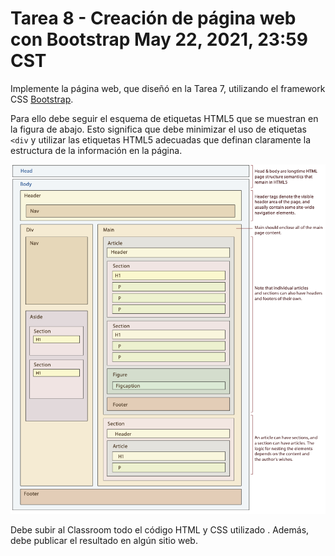 # Tarea 8 - Creación de página web con Bootstrap May 22, 2021, 23:59 CST

Implemente la página web, que diseñó en la Tarea 7, utilizando el framework CSS [Bootstrap](https://getbootstrap.com).

Para ello debe seguir el esquema de etiquetas HTML5 que se muestran en la figura de abajo. Esto significa que debe minimizar el uso de etiquetas `<div` y utilizar las etiquetas HTML5 adecuadas que definan claramente la estructura de la información en la página.

![](SemanticHTML.png)

Debe subir al Classroom todo el código HTML y CSS utilizado . Además, debe publicar el resultado en algún sitio web.
